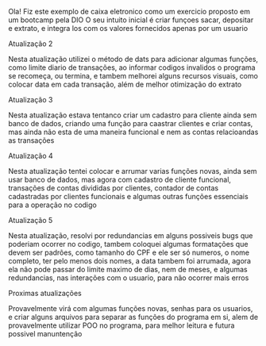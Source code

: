 Ola!
Fiz este exemplo de caixa eletronico como um exercicio proposto em um bootcamp pela DIO
O seu intuito inicial é criar funçoes sacar, depositar e extrato, e integra los com os valores fornecidos apenas por um usuario

Atualização 2

Nesta atualização utilizei o método de dats para adicionar algumas funções, como limite diario de transações, ao informar codigos invalidos o programa se recomeça, ou termina, e tambem melhorei alguns recursos visuais, como colocar data em cada transação, além de melhor otimização do extrato

Atualização 3

Nesta atualização estava tentanco criar um cadastro para cliente ainda sem banco de dados, criando uma função para caastrar clientes e criar contas, mas ainda não esta de uma maneira funcional e nem as contas relacioandas as transações

Atualização 4

Nesta atualização tentei colocar e arrumar varias funções novas, ainda sem usar banco de dados, mas agora com cadastro de cliente funcional, transações de contas divididas por clientes, contador de contas cadastradas por clientes funcionais e algumas outras funções essenciais para a operação no codigo

Atualização 5

Nesta atualização, resolvi por redundancias em alguns possiveis bugs que poderiam ocorrer no codigo, tambem coloquei algumas formatações que devem ser padrões, como tamanho do CPF e ele ser só numeros, o nome completo, ter pelo menos dois nomes, a data tambem foi arrumada, agora ela não pode passar do limite maximo de dias, nem de meses, e algumas redundancias, nas interações com o usuario, para não ocorrer mais erros

Proximas atualizações

Provavelmente virá com algumas funções novas, senhas para os usuarios, e criar alguns arquivos para separar as funções do programa em si, alem de provavelmente utilizar POO no programa, para melhor leitura e futura possivel manuntenção
